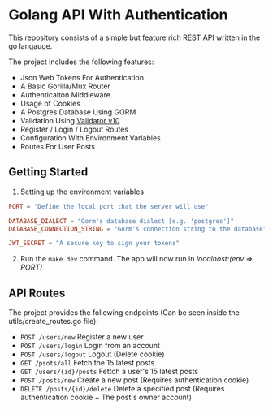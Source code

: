 # Golang API With Authentication

This repository consists of a simple but feature rich REST API written in the go langauge. 

The project includes the following features:

- Json Web Tokens For Authentication
- A Basic Gorilla/Mux Router
- Authenticaiton Middleware
- Usage of Cookies
- A Postgres Database Using GORM
- Validation Using [Validator v10](https://github.com/go-playground/validator)
- Register / Login / Logout Routes
- Configuration With Environment Variables
- Routes For User Posts

## Getting Started

1) Setting up the environment variables
```conf
PORT = "Define the local port that the server will use"

DATABASE_DIALECT = "Gorm's database dialect [e.g. 'postgres']"
DATABASE_CONNECTION_STRING = "Gorm's connection string to the database"

JWT_SECRET = "A secure key to sign your tokens"
```

2) Run the `` make dev `` command. The app will now run in *localhost:(env => PORT)* 

## API Routes

The project provides the following endpoints (Can be seen inside the utils/create_routes.go file):

- `` POST /users/new `` Register a new user
- `` POST /users/login `` Login from an account
- `` POST /users/logout `` Logout (Delete cookie)
- `` GET /psots/all `` Fetch the 15 latest posts
- `` GET /users/{id}/posts `` Fettch a user's 15 latest posts
- `` POST /posts/new `` Create a new post (Requires authentication cookie)
- `` DELETE /posts/{id}/delete `` Delete a specified post (Requires authentication cookie + The post's owner account)

